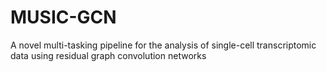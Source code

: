 # MUSIC-GCN
A novel multi-tasking pipeline for the analysis of single-cell transcriptomic data using residual graph convolution networks

